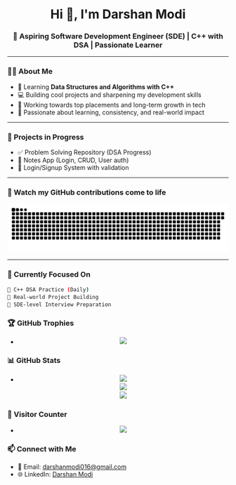 <h1 align="center">Hi 👋, I'm Darshan Modi</h1>
<h3 align="center">🚀 Aspiring Software Development Engineer (SDE) | C++ with DSA | Passionate Learner</h3>

---

### 👨‍💻 About Me
- 🧠 Learning **Data Structures and Algorithms with C++**
- 💻 Building cool projects and sharpening my development skills
- 🎯 Working towards top placements and long-term growth in tech
- 🌟 Passionate about learning, consistency, and real-world impact

---

### 🚀 Projects in Progress
- ✅ Problem Solving Repository (DSA Progress)
- 📝 Notes App (Login, CRUD, User auth)
- 🔐 Login/Signup System with validation

---

### 🐍 Watch my GitHub contributions come to life

![Snake animation](https://github.com/DarshanModi07/snk/blob/output/github-contribution-grid-snake.svg)

---

### 🧠 Currently Focused On
```bash
📌 C++ DSA Practice (Daily)
📌 Real-world Project Building
📌 SDE-level Interview Preparation
```
### 🏆 GitHub Trophies
- <p align="center"> <img src="https://github-profile-trophy.vercel.app/?username=DarshanModi07&theme=radical&no-frame=true&column=7"/> </p>
### 📊 GitHub Stats
- <p align="center"> <img src="https://github-readme-streak-stats.herokuapp.com/?user=DarshanModi07&theme=tokyonight" /> <br/> <img src="https://github-readme-stats.vercel.app/api?username=DarshanModi07&show_icons=true&theme=radical" /> <br/> <img src="https://github-readme-stats.vercel.app/api/top-langs/?username=DarshanModi07&layout=compact&theme=radical" /> </p>
### 👀 Visitor Counter
- <p align="center"> <img src="https://komarev.com/ghpvc/?username=DarshanModi07&label=Profile%20Views&color=0e75b6&style=flat" /> </p>

### 📫 Connect with Me
- 💬 Email: darshanmodi016@gmail.com
- 🌐 LinkedIn: [Darshan Modi](https://www.linkedin.com/in/darshan-modi-0b221b329)



